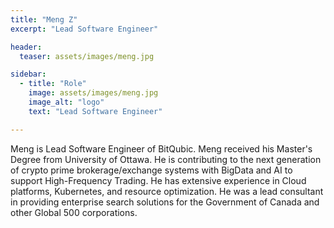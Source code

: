 ```yaml
---
title: "Meng Z"
excerpt: "Lead Software Engineer"

header:
  teaser: assets/images/meng.jpg

sidebar:
  - title: "Role"
    image: assets/images/meng.jpg
    image_alt: "logo"
    text: "Lead Software Engineer"

---
```


Meng is Lead Software Engineer of BitQubic. Meng received his Master's Degree from University of Ottawa. He is contributing to the next generation of crypto prime brokerage/exchange systems with BigData and AI to support High-Frequency Trading. He has extensive experience in Cloud platforms, Kubernetes, and resource optimization. He was a lead consultant in providing enterprise search solutions for the Government of Canada and other Global 500 corporations.
